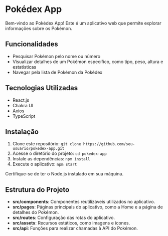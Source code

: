 # Pokédex App

Bem-vindo ao Pokédex App! Este é um aplicativo web que permite explorar informações sobre os Pokémon.

## Funcionalidades

- Pesquisar Pokémon pelo nome ou número
- Visualizar detalhes de um Pokémon específico, como tipo, peso, altura e estatísticas
- Navegar pela lista de Pokémon da Pokédex

## Tecnologias Utilizadas

- React.js
- Chakra UI
- Axios
- TypeScript

## Instalação

1. Clone este repositório: `git clone https://github.com/seu-usuario/pokedex-app.git`
2. Acesse o diretório do projeto: `cd pokedex-app`
3. Instale as dependências: `npm install`
4. Execute o aplicativo: `npm start`

Certifique-se de ter o Node.js instalado em sua máquina.

## Estrutura do Projeto

- **src/components**: Componentes reutilizáveis utilizados no aplicativo.
- **src/pages**: Páginas principais do aplicativo, como a Home e a página de detalhes do Pokémon.
- **src/routes**: Configuração das rotas do aplicativo.
- **src/assets**: Recursos estáticos, como imagens e ícones.
- **src/api**: Funções para realizar chamadas à API do Pokémon.
